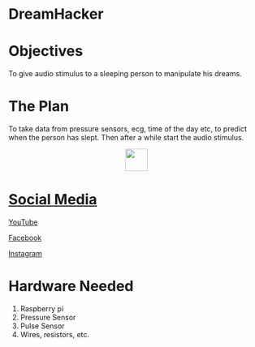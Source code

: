 # DreamHacker



# Objectives
To give audio stimulus to a sleeping person to manipulate his dreams.

# The Plan
To take data from pressure sensors, ecg, time of the day etc, to predict when the person has slept.
Then after a while start the audio stimulus.

<p align="center">
<a href="https://www.facebook.com/Dream-Hacker-103619898510175"><img  src="Downloads/facebooklogo.jpg"  width="44" height="44">

# Social Media

[YouTube](https://www.youtube.com/channel/UCoZ31rXYGIltQAecAKzutBQ)

[Facebook](https://www.facebook.com/Dream-Hacker-103619898510175)

[Instagram](https://www.instagram.com/proj_dreamhacker/)

# Hardware Needed
1. Raspberry pi
1. Pressure Sensor
1. Pulse Sensor
1. Wires, resistors, etc.

